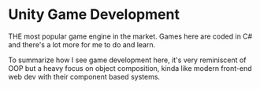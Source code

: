 ﻿# Unity Game Development
THE most popular game engine in the market. Games here are coded in C# and there's a lot more for me to do and learn.

To summarize how I see game development here, it's very reminiscent of OOP but a heavy focus on object composition, kinda like modern front-end web dev with their component based systems.
